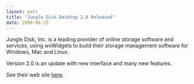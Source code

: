 ```yaml
---
layout: post
title: "Jungle Disk Desktop 2.0 Released"
date: 2008-06-25
---
```


Jungle Disk, Inc. is a leading provider of online storage software and
services, using wxWidgets to build their storage management software for
Windows, Mac and Linux.

Version 2.0 is an update with new interface and many new features.

See their web site [here][1].

[1]: http://www.jungledisk.com/
